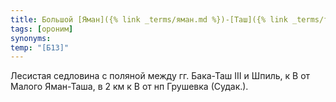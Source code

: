 ```yaml
---
title: Большой [Яман]({% link _terms/яман.md %})-[Таш]({% link _terms/таш.md %})
tags: [ороним]
synonyms:
temp: "[Б13]"
---
```


Лесистая седловина с поляной между гг. Бака-Таш III и Шпиль, к В от Малого
Яман-Таша, в 2 км к В от нп Грушевка (Судак.).
